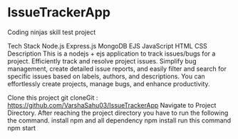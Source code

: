 # IssueTrackerApp
Coding ninjas skill test project

Tech Stack
Node.js
Express.js
MongoDB
EJS
JavaScript
HTML
CSS
Description
This is a nodejs + ejs application to track issues/bugs for a project. Efficiently track and resolve project issues. Simplify bug management, create detailed issue reports, and easily filter and search for specific issues based on labels, authors, and descriptions. You can effortlessly create projects, manage bugs, and enhance productivity.

Clone this project git cloneGit :  https://github.com/VarshaSahu03/IssueTrackerApp
Navigate to Project Directory. After reaching the project directory you have to run the following the command.
install npm and all dependency npm install
run this command npm start
